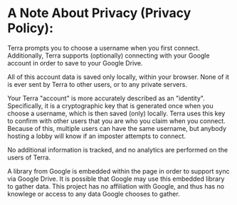 # A Note About Privacy (Privacy Policy):
Terra prompts you to choose a username when you first connect. Additionally, Terra supports (optionally) connecting with your Google account in order to save to your Google Drive.

All of this account data is saved only locally, within your browser. None of it is ever sent by Terra to other users, or to any private servers.

Your Terra "account" is more accurately described as an "identity". Specifically, it is a cryptographic key that is generated once when you choose a username, which is then saved (only) locally. Terra uses this key to confirm with other users that you are who you claim when you connect. Because of this, multiple users can have the same username, but anybody hosting a lobby will know if an imposter attempts to connect.

No additional information is tracked, and no analytics are performed on the users of Terra.

A library from Google is embedded within the page in order to support sync via Google Drive. It is possible that Google may use this embedded library to gather data. This project has no affiliation with Google, and thus has no knowlege or access to any data Google chooses to gather.
